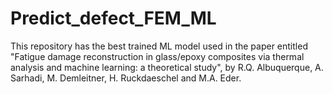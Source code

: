 # Predict_defect_FEM_ML
This repository has the best trained ML model used in the paper entitled "Fatigue damage reconstruction in glass/epoxy composites via thermal analysis and machine learning: a theoretical study", by R.Q. Albuquerque, A. Sarhadi, M. Demleitner, H. Ruckdaeschel and M.A. Eder.
